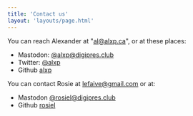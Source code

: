 ```yaml
---
title: 'Contact us'
layout: 'layouts/page.html'
---
```

You can reach Alexander at "al@alxp.ca", or at these places:

* Mastodon: <a href="https://digipres.club/@alxp">@alxp@digipres.club</a>
* Twitter: [@alxp](https://twitter.com/alxp)
* Github [alxp](https://github.com/alxp)

You can contact Rosie at lefaive@gmail.com or at:

* Mastodon <a href="https://digipres.club/@rosiel">@rosiel@digipres.club</a>
* Github [rosiel](https://github.com/rosiel)